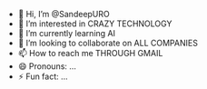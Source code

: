 - 👋 Hi, I’m @SandeepURO
- 👀 I’m interested in CRAZY TECHNOLOGY 
- 🌱 I’m currently learning AI
- 💞️ I’m looking to collaborate on ALL COMPANIES 
- 📫 How to reach me THROUGH GMAIL
- 😄 Pronouns: ...
- ⚡ Fun fact: ...

<!---
SandeepURO/SandeepURO is a ✨ special ✨ repository because its `README.md` (this file) appears on your GitHub profile.
You can click the Preview link to take a look at your changes.
--->
